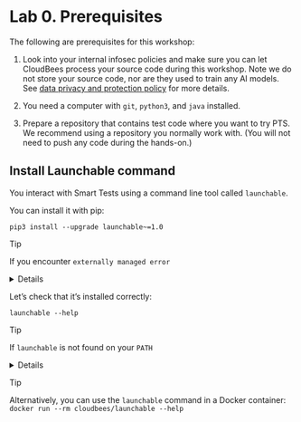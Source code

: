# Lab 0. Prerequisites 

The following are prerequisites for this workshop:

1. Look into your internal infosec policies and make sure you can let CloudBees process your source code during this workshop. Note we do not store your source code, nor are they used to train any AI models. See [data privacy and protection policy](https://www.launchableinc.com/docs/resources/policies/data-privacy-and-protection/) for more details.

1. You need a computer with `git`, `python3`, and `java` installed.

1. Prepare a repository that contains test code where you want to try PTS. We recommend using a repository you normally work with. (You will not need to push any code during the hands-on.)

## Install Launchable command

You interact with Smart Tests using a command line tool called `launchable`.

You can install it with pip:

```
pip3 install --upgrade launchable~=1.0
```

> [!TIP]
> If you encounter `externally managed error`
> <details>
>
> Try installing `pipx` and use it.
> see: https://pipx.pypa.io/stable/installation/
>
> ```
> pipx install launchable~=1.0
> ```
> </details>


Let’s check that it’s installed correctly:

```
launchable --help
```

>[!TIP]
> If `launchable` is not found on your `PATH`
> <details>
> Run the following command to find out where `pip3` installed the script:
>
> ```
> pip3 show --files launchable | grep -E 'bin/launchable$|^Location'
> ```
>
> This command will produce output like this:
>
> ```
> Location: /home/kohsuke/anaconda3/lib/python3.9/site-packages
>   ../../../bin/launchable
> ```
>
> Concatenate two paths to obtain the location, in the example above, that'd be `/home/kohsuke/anaconda3/lib/python3.9/site-packages/../../../bin/launchable`, which is `/home/kohsuke/anaconda3/bin/launchable`
>
> Add the directory portion of this to `PATH` by trimming the trailing `launchable`, like this:
>
> ```
> export PATH=/home/kohsuke/anaconda3/bin:$PATH
> ```

>[!TIP]
> Alternatively, you can use the `launchable` command in a Docker container: `docker run --rm cloudbees/launchable --help`
